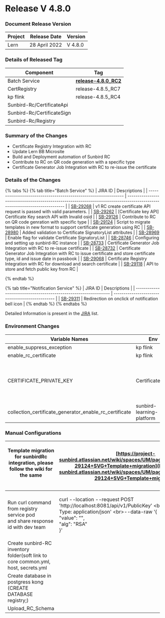 # Release V 4.8.0

### Document Release Version <a href="#document-release-version" id="document-release-version"></a>

| Project | Release Date   | Version |
| ------- | -------------- | ------- |
| Lern    | 28 April 2022  | V 4.8.0 |

### Details of Released Tag

| Component                  | Tag                                                                                                                  |
| -------------------------- | -------------------------------------------------------------------------------------------------------------------- |
| Batch Service              | [**release-4.8.0\_RC2** ](https://github.com/project-sunbird/sunbird-course-service/releases/tag/release-4.8.0\_RC2) |
| CertRegistry               | release-4.8.5\_RC7                                                                                                   |
| kp flink                   | release-4.8.5\_RC4                                                                                                   |
| Sunbird-Rc/CertificateApi  |                                                                                                                      |
| Sunbird-Rc/CertificateSign |                                                                                                                      |
| Sunbird-Rc/Registry        |                                                                                                                      |

### **Summary of the Changes** <a href="#1.-summary-of-the-changes" id="1.-summary-of-the-changes"></a>

* Certificate Registry Integration with RC
* Update Lern BB Microsite
* Build and Deployment automation of Sunbird RC
* Contribute to RC on QR code generation with a specific type
* Certificate Generator Job Integration with RC to re-issue the certificate

### **Details of the Changes** <a href="#2.-details-of-the-changes" id="2.-details-of-the-changes"></a>

{% tabs %}
{% tab title="Batch Service" %}
| JIRA ID                                                           | Descriptions                                                                                                                 |
| ----------------------------------------------------------------- | ---------------------------------------------------------------------------------------------------------------------------- |
| [SB-29268](https://project-sunbird.atlassian.net/browse/SB-29268) | v1 RC create certificate API request is passed with valid parameters.                                                        |
| [SB-29262](https://project-sunbird.atlassian.net/browse/SB-29262) | \[Certificate key API] Certificate Key search API with Invalid osid                                                          |
| [SB-29126](https://project-sunbird.atlassian.net/browse/SB-29126) | Contribute to RC on QR code genration with specific type                                                                     |
| [SB-29124](https://project-sunbird.atlassian.net/browse/SB-29124) | Script to migrate templates in new format to support certificate generation using RC                                         |
| [SB-28980](https://project-sunbird.atlassian.net/browse/SB-28980) | Added validation to Certificate SignatoryList attributes                                                                     |
| [SB-28969](https://project-sunbird.atlassian.net/browse/SB-28969) | Enable flag for validate Certificate SignatoryList                                                                           |
| [SB-28746](https://project-sunbird.atlassian.net/browse/SB-28746) | Configuring and setting up sunbird-RC instance                                                                               |
| [SB-28733](https://project-sunbird.atlassian.net/browse/SB-28733) | Certificate Generator Job Integration with RC to re-issue certificate                                                        |
| [SB-28732](https://project-sunbird.atlassian.net/browse/SB-28732) | Certificate Generator Job Integration with RC to issue certificate and store certificate type, id and issue date in passbook |
| [SB-29068](https://project-sunbird.atlassian.net/browse/SB-29068) | Certificate Registry Integration with RC for download and search certificate                                                 |
| [SB-29118](https://project-sunbird.atlassian.net/browse/SB-29118) | API to store and fetch public key from RC                                                                                    |


{% endtab %}

{% tab title="Notification Service" %}
| JIRA ID                                                           | Descriptions                                     |
| ----------------------------------------------------------------- | ------------------------------------------------ |
| [SB-29311](https://project-sunbird.atlassian.net/browse/SB-29311) | Redirection on onclick of notification bell icon |
{% endtab %}
{% endtabs %}

Detailed Information is present in the [JIRA](https://project-sunbird.atlassian.net/issues/?filter=12417) list.

### Environment Changes

| Variable Names                                              | Env                       | value                                                                                                                                                                                                                                                                                                                                  |
| ----------------------------------------------------------- | ------------------------- | -------------------------------------------------------------------------------------------------------------------------------------------------------------------------------------------------------------------------------------------------------------------------------------------------------------------------------------- |
| enable\_suppress\_exception                                 | kp flink                  |                                                                                                                                                                                                                                                                                                                                        |
| enable\_rc\_certificate                                     | kp flink                  |                                                                                                                                                                                                                                                                                                                                        |
| CERTIFICATE\_PRIVATE\_KEY                                   | CertificateSign           | <p>add cert private key variable in secrets.yml<br>https://www.scottbrady91.com/openssl/creating-rsa-keys-using-openssl<a href="https://github.com/Sunbird-RC/community/discussions/200"><br></a><a href="https://github.com/Sunbird-RC/community/discussions/200">https://github.com/Sunbird-RC/community/discussions/20</a>0<br></p> |
| collection\_certificate\_generator\_enable\_rc\_certificate | sunbird-learning-platform | [https://github.com/project-sunbird/sunbird-learning-platform](https://github.com/project-sunbird/sunbird-learning-platform)                                                                                                                                                                                                           |

### Manual Configurations

| <p>Template migration for sunbirdRc integration, please follow the wiki for the same<br><br></p> | [https://project-sunbird.atlassian.net/wiki/spaces/UM/pages/3107749898/SB-29124+SVG+Template+migration](https://project-sunbird.atlassian.net/wiki/spaces/UM/pages/3107749898/SB-29124+SVG+Template+migration) |
| ------------------------------------------------------------------------------------------------ | -------------------------------------------------------------------------------------------------------------------------------------------------------------------------------------------------------------- |
| <p>Run curl command from registry service pod<br>and share response id with dev team</p>         | <p>curl --location --request POST 'http://localhost:8081/api/v1/PublicKey' \<br>--header 'Content-Type: application/json' \<br>--data-raw '{<br>"value": "",<br>"alg": "RSA"<br>}'</p>                         |
| Create sunbird-RC inventory folder(soft link to core common.yml, host, secrets.yml               |                                                                                                                                                                                                                |
| Create database in postgress kong (CREATE DATABASE registry;)                                    |                                                                                                                                                                                                                |
| Upload\_RC\_Schema                                                                               |                                                                                                                                                                                                                |
